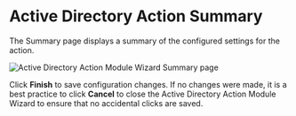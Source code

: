 # Active Directory Action Summary

The Summary page displays a summary of the configured settings for the action.

![Active Directory Action Module Wizard Summary page](/img/product_docs/accessanalyzer/12.0/admin/datacollector/adinventory/summary.webp)

Click **Finish** to save configuration changes. If no changes were made, it is a best practice to
click **Cancel** to close the Active Directory Action Module Wizard to ensure that no accidental
clicks are saved.
